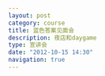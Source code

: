 ```yaml
---
layout: post
category: course
title: 蓝色答案见面会
description: 夜店和daygame
type: 宣讲会
date: "2012-10-15 14:30"
navigation: true
---
```


